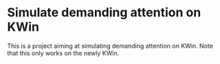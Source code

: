 # Simulate demanding attention on KWin

This is a project aiming at simulating demanding attention on KWin. Note that this only works on the newly KWin.
